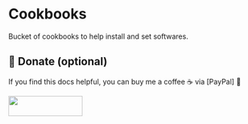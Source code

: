 # Cookbooks

<!--
Prefix vs Suffix

https://hackertyper.com/

1. https://linkedin.com/learning/learning-javascript-debugging-2/welcome
2. https://linkedin.com/learning/software-design-from-requirements-to-release/going-from-requirements-to-release
3. https://linkedin.com/learning/programming-foundations-beyond-the-fundamentals/broadening-your-knowledge-of-programming-fundamentals

https://linkedin.com/learning/web-components-and-modularization-practical-approaches/components-for-the-web

##

Tenho obsessão por estudar, sou curioso
Me preocupo em começar algo bem, acredito nas boas decisões e boas praticas, fazem parte da fundação
Concluir é o objetivo
-->

Bucket of cookbooks to help install and set softwares.

## 💸 Donate (optional)

If you find this docs helpful, you can buy me a coffee ☕️ via [PayPal] 🙂

<a href="https://www.paypal.com/donate?hosted_button_id=68T73LEKPHQGU">
  <img width="147" height="40" src="https://i.ibb.co/Z8Wd8Sn/paypal-badge.png" >
</a>
